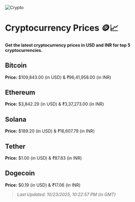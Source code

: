
![Crypto](https://www.techguide.com.au/wp-content/uploads/2020/11/crypto3.jpeg)

# Cryptocurrency Prices 🪙📈

#### Get the latest cryptocurrency prices in USD and INR for top 5 cryptocurrencies.

## Bitcoin

**Price:** $109,843.00 (in USD) & ₹96,41,958.00 (in INR)

## Ethereum

**Price:** $3,842.29 (in USD) & ₹3,37,273.00 (in INR)

## Solana

**Price:** $189.20 (in USD) & ₹16,607.79 (in INR)

## Tether

**Price:** $1.00 (in USD) & ₹87.83 (in INR)

## Dogecoin

**Price:** $0.19 (in USD) & ₹17.06 (in INR)

> _Last Updated: 10/23/2025, 10:22:57 PM (in GMT)_
